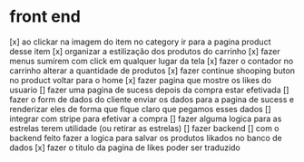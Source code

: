 # front end

[x] ao clickar na imagem do item no category ir para a pagina product desse item
[x] organizar a estilização dos produtos do carrinho
[x] fazer menus sumirem com click em qualquer lugar da tela
[x] fazer o contador no carrinho alterar a quantidade de produtos
[x] fazer continue shooping buton no product voltar para o home
[x] fazer pagina que mostre os likes do usuario
[] fazer uma pagina de sucess depois da compra estar efetivada
[] fazer o form de dados do cliente enviar os dados para a pagina de sucess e renderizar eles de forma que fique claro que pegamos esses dados
[] integrar com stripe para efetivar a compra
[] fazer alguma logica para as estrelas terem utilidade (ou retirar as estrelas)
[] fazer backend
[] com o backend feito fazer a logica para salvar os produtos likados no banco de dados
[x] fazer o titulo da pagina de likes poder ser traduzido